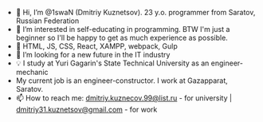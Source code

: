 - 👋 Hi, I’m @1swaN (Dmitriy Kuznetsov). 23 y.o. programmer from Saratov, Russian Federation
- 👀 I’m interested in self-educating in programming. BTW I'm just a beginner so I'll be happy to get as much experience as possible. 
- 🌱 HTML, JS, CSS, React, XAMPP, webpack, Gulp
- 💞️ I’m looking for a new future in the IT industry
- 💡 I study at Yuri Gagarin's State Technical University as an engineer-mechanic
- My current job is an engineer-constructor. I work at Gazapparat, Saratov.
- 📫 How to reach me: dmitriy.kuznecov.99@list.ru - for university | dmitriy31.kuznetsov@gmail.com - for work

<!---
1swaN/1swaN is a ✨ special ✨ repository because its `README.md` (this file) appears on your GitHub profile.
You can click the Preview link to take a look at your changes.
--->
